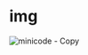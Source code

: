 # img
![minicode - Copy](https://github.com/Zarpoosh/img/assets/122268379/e34c543d-fb29-4d60-90bf-b1bceceaec16)

